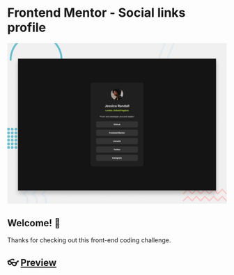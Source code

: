 # Frontend Mentor - Social links profile

![Design preview for the Social links profile coding challenge](./design/desktop-preview.jpg)

## Welcome! 👋

Thanks for checking out this front-end coding challenge.
## 👓 [Preview](https://studentmdc.github.io/challenge04/)
